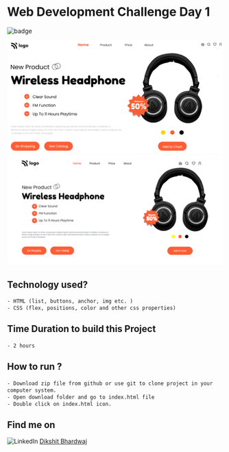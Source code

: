 # Web Development Challenge Day 1

![badge](https://img.shields.io/badge/WebDev-Day1-orange)

![Website Preview](thumbnail.png)
![Website Preview](screenshot.png)

## Technology used?

    - HTML (list, buttons, anchor, img etc. )
    - CSS (flex, positions, color and other css properties)

## Time Duration to build this Project

    - 2 hours

## How to run ?

    - Download zip file from github or use git to clone project in your computer system.
    - Open download folder and go to index.html file
    - Double click on index.html icon.

## Find me on

![LinkedIn](https://img.shields.io/badge/LinkedIn-Connect-green) [Dikshit Bhardwaj](https://www.linkedin.com/in/dikshit-bhardwaj-8678b2191/)
